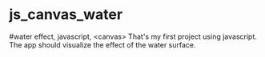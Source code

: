 # js_canvas_water
#water effect, javascript, &lt;canvas>
That's my first project using javascript.
The app should visualize the effect of the water surface.
